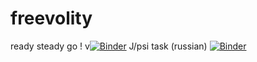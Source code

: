 # freevolity
ready steady go !  v[![Binder](https://mybinder.org/badge.svg)](https://mybinder.org/v2/gh/Freevolity/freevolity/master)
J/psi task (russian) [![Binder](https://mybinder.org/badge.svg)](https://mybinder.org/v2/gh/Freevolity/freevolity/blob/master/Dimuon%20J_Psi%20for%20High%20School%20(student%20versionrussian).ipynb)
